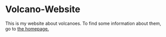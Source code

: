 # Volcano-Website
This is my website about volcanoes. To find some information about them, go to
<a href="https://rrc0024.github.io/rrcvolcanoes.github.io/AllAboutVolcanoes.html#title">the homepage.</a>
